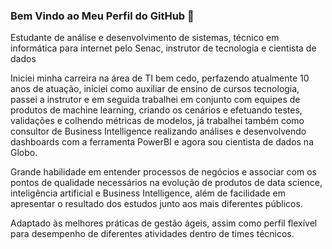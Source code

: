### Bem Vindo ao Meu Perfil do GitHub 👋


Estudante de análise e desenvolvimento de sistemas, técnico em informática para internet pelo Senac, instrutor de tecnologia e cientista de dados

Iniciei minha carreira na área de TI bem cedo, perfazendo atualmente 10 anos de atuação, iniciei como auxiliar de ensino de cursos tecnologia, passei a instrutor e em seguida trabalhei em conjunto com equipes de produtos de machine learning, criando os cenários e efetuando testes, validações e colhendo métricas de modelos, já trabalhei também como consultor de Business Intelligence realizando análises e desenvolvendo dashboards com a ferramenta PowerBI e agora sou cientista de dados na Globo.

Grande habilidade em entender processos de negócios e associar com os pontos de qualidade necessários na evolução de produtos de data science, inteligência artificial e Business Intelligence, além de facilidade em apresentar o resultado dos estudos junto aos mais diferentes públicos.

Adaptado às melhores práticas de gestão ágeis, assim como perfil flexível para desempenho de diferentes atividades dentro de times técnicos.


 <!--
![Estatísticas do Perfil](https://github-readme-stats.vercel.app/api?username=repositorio-gil-rocha&show_icons=true&theme=radicaltitle_color=000&fflocale=pt-br&card_width=500)
-->


<!--
**repositorio-gil-rocha/repositorio-gil-rocha** is a ✨ _special_ ✨ repository because its `README.md` (this file) appears on your GitHub profile.

Here are some ideas to get you started:

- 🔭 I’m currently working on ...
- 🌱 I’m currently learning ...
- 👯 I’m looking to collaborate on ...
- 🤔 I’m looking for help with ...
- 💬 Ask me about ...
- 📫 How to reach me: ...
- 😄 Pronouns: ...
- ⚡ Fun fact: ...
-->
